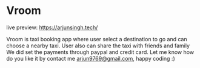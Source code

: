 


# Vroom
live preview: https://arjunsingh.tech/



Vroom is  taxi booking app where user select a destination to go and can choose a nearby taxi.
User also can share the taxi with friends and family
We did set the payments through paypal and credit card.
Let me know how do you like it by contact me  arjun9769@gmail.com, happy coding :)
